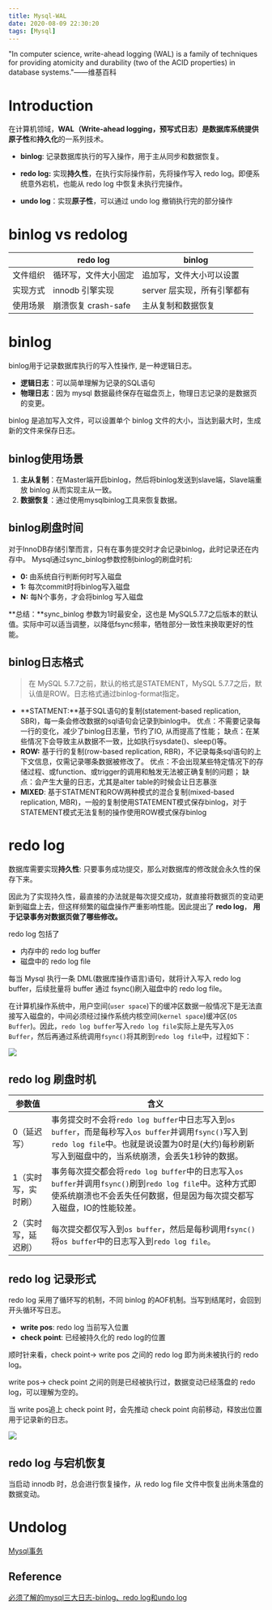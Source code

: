```yaml
---
title: Mysql-WAL
date: 2020-08-09 22:30:20
tags: [Mysql]
---
```


"In computer science, write-ahead logging (WAL) is a family of techniques for providing atomicity and durability (two of the ACID properties) in database systems."——维基百科

<!--more-->

# Introduction

在计算机领域，**WAL（Write-ahead logging，预写式日志）**是数据库系统提供**原子性**和**持久化**的一系列技术。

* **binlog**: 记录数据库执行的写入操作，用于主从同步和数据恢复。

* **redo log:** 实现**持久性**，在执行实际操作前，先将操作写入 redo log。即便系统意外宕机，也能从 redo log 中恢复未执行完操作。
* **undo log**：实现**原子性**，可以通过 undo log 撤销执行完的部分操作

# binlog vs redolog

|          | redo log             | binlog                      |
| -------- | -------------------- | --------------------------- |
| 文件组织 | 循环写，文件大小固定 | 追加写，文件大小可以设置    |
| 实现方式 | innodb 引擎实现      | server 层实现，所有引擎都有 |
| 使用场景 | 崩溃恢复 crash-safe  | 主从复制和数据恢复          |



# binlog
binlog用于记录数据库执行的写入性操作, 是一种逻辑日志。
* **逻辑日志**：可以简单理解为记录的SQL语句
* **物理日志**：因为 mysql 数据最终保存在磁盘页上，物理日志记录的是数据页的变更。

binlog 是追加写入文件，可以设置单个 binlog 文件的大小，当达到最大时，生成新的文件来保存日志。

## binlog使用场景
1. **主从复制**：在Master端开启binlog，然后将binlog发送到slave端，Slave端重放 binlog 从而实现主从一致。
2. **数据恢复**：通过使用mysqlbinlog工具来恢复数据。

## binlog刷盘时间
对于InnoDB存储引擎而言，只有在事务提交时才会记录binlog，此时记录还在内存中。
Mysql通过sync_binlog参数控制binlog的刷盘时机:

* **0:** 由系统自行判断何时写入磁盘
* **1:** 每次commit时将binlog写入磁盘
* **N:** 每N个事务，才会将binlog 写入磁盘

**总结：**sync_binlog 参数为1时最安全，这也是 MySQL5.7.7之后版本的默认值。实际中可以适当调整，以降低fsync频率，牺牲部分一致性来换取更好的性能。


## binlog日志格式
> 在 MySQL 5.7.7之前，默认的格式是STATEMENT，MySQL 5.7.7之后，默认值是ROW。日志格式通过binlog-format指定。

* **STATMENT:**基于SQL语句的复制(statement-based replication, SBR)，每一条会修改数据的sql语句会记录到binlog中。
优点：不需要记录每一行的变化，减少了binlog日志量，节约了IO, 从而提高了性能；
缺点：在某些情况下会导致主从数据不一致，比如执行sysdate()、sleep()等。
* **ROW:** 基于行的复制(row-based replication, RBR)，不记录每条sql语句的上下文信息，仅需记录哪条数据被修改了。
优点：不会出现某些特定情况下的存储过程、或function、或trigger的调用和触发无法被正确复制的问题；
缺点：会产生大量的日志，尤其是alter table的时候会让日志暴涨
* **MIXED**: 基于STATMENT和ROW两种模式的混合复制(mixed-based replication, MBR)，一般的复制使用STATEMENT模式保存binlog，对于STATEMENT模式无法复制的操作使用ROW模式保存binlog



# redo log

数据库需要实现**持久性**: 只要事务成功提交，那么对数据库的修改就会永久性的保存下来。

因此为了实现持久性，最直接的办法就是每次提交成功，就直接将数据页的变动更新到磁盘上去，但这样频繁的磁盘操作严重影响性能。因此提出了 **redo log**， **用于记录事务对数据页做了哪些修改。**

redo log 包括了

* 内存中的 redo log buffer
* 磁盘中的 redo log file

每当 Mysql 执行一条 DML(数据库操作语言)语句，就将计入写入 redo log buffer，后续批量将 buffer 通过 fsync()刷入磁盘中的 redo log file。

在计算机操作系统中，用户空间(`user space`)下的缓冲区数据一般情况下是无法直接写入磁盘的，中间必须经过操作系统内核空间(`kernel space`)缓冲区(`OS Buffer`)。因此，`redo log buffer`写入`redo log file`实际上是先写入`OS Buffer`，然后再通过系统调用`fsync()`将其刷到`redo log file`中，过程如下：

![](./Mysql-WAL/redolog.image)

## redo log 刷盘时机

| 参数值              | 含义                                                         |
| ------------------- | ------------------------------------------------------------ |
| 0（延迟写）         | 事务提交时不会将`redo log buffer`中日志写入到`os buffer`，而是每秒写入`os buffer`并调用`fsync()`写入到`redo log file`中。也就是说设置为0时是(大约)每秒刷新写入到磁盘中的，当系统崩溃，会丢失1秒钟的数据。 |
| 1（实时写，实时刷） | 事务每次提交都会将`redo log buffer`中的日志写入`os buffer`并调用`fsync()`刷到`redo log file`中。这种方式即使系统崩溃也不会丢失任何数据，但是因为每次提交都写入磁盘，IO的性能较差。 |
| 2（实时写，延迟刷） | 每次提交都仅写入到`os buffer`，然后是每秒调用`fsync()`将`os buffer`中的日志写入到`redo log file`。 |

## redo log 记录形式

redo log 采用了循环写的机制，不同 binlog 的AOF机制。当写到结尾时，会回到开头循环写日志。

* **write pos**: redo log 当前写入位置
* **check point**: 已经被持久化的 redo log的位置

顺时针来看，check point-> write pos 之间的 redo log 即为尚未被执行的 redo log。

write pos-> check point 之间的则是已经被执行过，数据变动已经落盘的 redo log，可以理解为空的。

当 write pos追上 check point 时，会先推动 check point 向前移动，释放出位置用于记录新的日志。

![](./Mysql-WAL/redolog_writefile.image)

## redo log 与宕机恢复

当启动 innodb 时，总会进行恢复操作，从 redo log file 文件中恢复出尚未落盘的数据变动。



# Undolog 

[Mysql事务](https://miszibu.github.io/2020/08/13/Components/Mysql/Mysql%E4%BA%8B%E5%8A%A1/)

## Reference

[必须了解的mysql三大日志-binlog、redo log和undo log](https://juejin.cn/post/6860252224930070536#heading-0)

